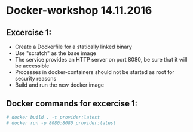 # Docker-workshop 14.11.2016

## Excercise 1:

 - Create a Dockerfile for a statically linked binary
 - Use "scratch" as the base image
 - The service provides an HTTP server on port 8080, be sure that it will be accessible
 - Processes in docker-containers should not be started as root for security reasons
 - Build and run the new docker image


## Docker commands for excercise 1:

```bash
# docker build . -t provider:latest
# docker run -p 8080:8080 provider:latest
```

